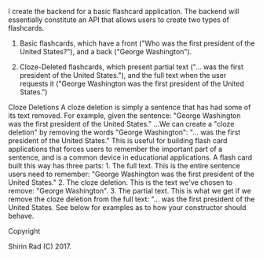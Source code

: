I create the backend for a basic flashcard application.
The backend will essentially constitute an API that allows users to create two types of flashcards.

  1. Basic flashcards, which have a front ("Who was the first president of the United States?"), and a back ("George Washington").

  2. Cloze-Deleted flashcards, which present partial text ("... was the first president of the United States."), and the full text when the user requests it ("George Washington was the first president of the United States.")

Cloze Deletions
  A cloze deletion is simply a sentence that has had some of its text removed. For example, given the sentence:
  "George Washington was the first president of the United States."
  ...We can create a "cloze deletion" by removing the words "George Washington":
  "... was the first president of the United States."
  This is useful for building flash card applications that forces users to remember the important part of a sentence, and is a common device in educational applications.
  A flash card built this way has three parts:
    1. The full text. This is the entire sentence users need to remember: "George Washington was the first president of the United States."
    2. The cloze deletion. This is the text we've chosen to remove: "George Washington".
    3. The partial text. This is what we get if we remove the cloze deletion from the full text: "... was the first president of the United States.
  See below for examples as to how your constructor should behave.


Copyright

Shirin Rad (C) 2017.
